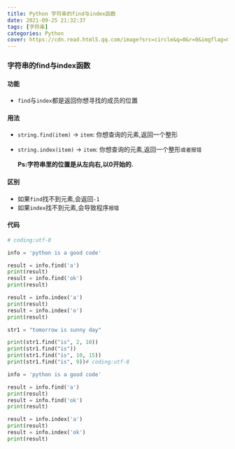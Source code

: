 ```yaml
---
title: Python 字符串的find与index函数
date: 2021-09-25 21:32:37
tags: [字符串]
categories: Python
cover: https://cdn.read.html5.qq.com/image?src=circle&q=0&r=0&imgflag=0&cdn_cache=1800&w=0&h=0&imageUrl=https://learnonly-7.oss-cn-qingdao.aliyuncs.com/2021-9-25/1.jpg
---
```


### 字符串的find与index函数

#### 功能

- `find`与`index`都是返回你想寻找的成员的位置

#### 用法

- `string.find(item)` -> `item`: 你想查询的元素,返回一个整形

- `string.index(item)` -> `item`: 你想查询的元素,返回一个整形`或者报错`

  **Ps:字符串里的位置是从左向右,以0开始的.**

#### 区别

- 如果`find`找不到元素,会返回`-1`
- 如果`index`找不到元素,会导致程序`报错`

#### 代码

```python
# coding:utf-8

info = 'python is a good code'

result = info.find('a')
print(result)
result = info.find('ok')
print(result)

result = info.index('a')
print(result)
result = info.index('o')
print(result)

str1 = "tomorrow is sunny day"

print(str1.find("is", 2, 10))
print(str1.find("is"))
print(str1.find("is", 10, 15))
print(str1.find("is", 9))# coding:utf-8

info = 'python is a good code'

result = info.find('a')
print(result)
result = info.find('ok')
print(result)

result = info.index('a')
print(result)
result = info.index('ok')
print(result)

```

